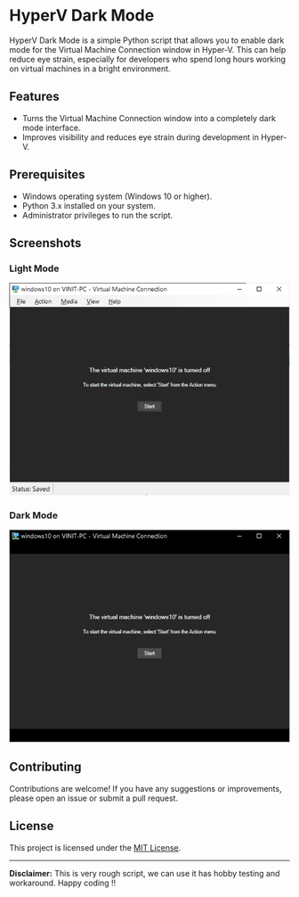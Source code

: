 # HyperV Dark Mode


HyperV Dark Mode is a simple Python script that allows you to enable dark mode for the Virtual Machine Connection window in Hyper-V. This can help reduce eye strain, especially for developers who spend long hours working on virtual machines in a bright environment.

## Features

- Turns the Virtual Machine Connection window into a completely dark mode interface.
- Improves visibility and reduces eye strain during development in Hyper-V.

## Prerequisites

- Windows operating system (Windows 10 or higher).
- Python 3.x installed on your system.
- Administrator privileges to run the script.

## Screenshots

### Light Mode

![Virtual Machine Connection - Light Mode](images/normal.png)

### Dark Mode

![Virtual Machine Connection - Dark Mode](images/dark_mode.png)

## Contributing

Contributions are welcome! If you have any suggestions or improvements, please open an issue or submit a pull request.

## License

This project is licensed under the [MIT License](LICENSE).

---

**Disclaimer:** This is very rough script, we can use it has hobby testing and workaround. Happy coding !! 


